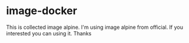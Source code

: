 # image-docker

This is collected image alpine. I'm using image alpine from official. If you interested you can using it. Thanks
